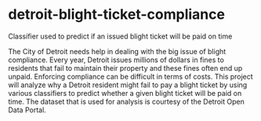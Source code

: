 # detroit-blight-ticket-compliance
Classifier used to predict if an issued blight ticket will be paid on time

The City of Detroit needs help in dealing with the big issue of blight compliance. Every year, Detroit issues millions of dollars in fines to residents that fail to maintain their property and these fines often end up unpaid. Enforcing compliance can be difficult in terms of costs.
This project will analyze why a Detroit resident might fail to pay a blight ticket by using various classifiers to predict whether a given blight ticket will be paid on time. The dataset that is used for analysis is courtesy of the Detroit Open Data Portal.
